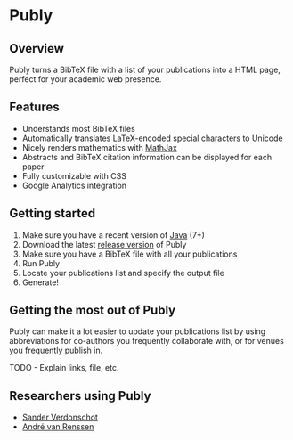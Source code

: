 # Publy

## Overview

Publy turns a BibTeX file with a list of your publications into a HTML page, perfect for your academic web presence.

## Features

 * Understands most BibTeX files
 * Automatically translates LaTeX-encoded special characters to Unicode
 * Nicely renders mathematics with [MathJax](http://www.mathjax.org/)
 * Abstracts and BibTeX citation information can be displayed for each paper
 * Fully customizable with CSS
 * Google Analytics integration
 
## Getting started

 1. Make sure you have a recent version of [Java](http://www.java.com) (7+)
 2. Download the latest [release version](https://bitbucket.org/Mangara/publy/downloads) of Publy
 3. Make sure you have a BibTeX file with all your publications
 4. Run Publy
 5. Locate your publications list and specify the output file
 6. Generate!
 
## Getting the most out of Publy

Publy can make it a lot easier to update your publications list
by using abbreviations for co-authors you frequently collaborate with,
or for venues you frequently publish in.

TODO - Explain links, file, etc.

## Researchers using Publy

 * [Sander Verdonschot](http://cg.scs.carleton.ca/~sander/publications.html)
 * [André van Renssen](http://cg.scs.carleton.ca/~andre/publications.html)
